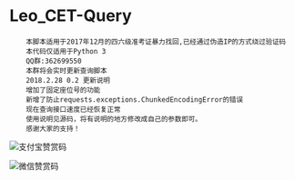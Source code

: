 # Leo_CET-Query
        本脚本适用于2017年12月的四六级准考证暴力找回,已经通过伪造IP的方式绕过验证码  
        本代码仅适用于Python 3
        QQ群:362699550  
        本群将会实时更新查询脚本
        2018.2.28 0.2 更新说明
        增加了固定座位号的功能
        新增了防止requests.exceptions.ChunkedEncodingError的错误
        现在查询接口速度已经恢复正常
        使用说明见源码，将有说明的地方修改成自己的参数即可。
		感谢大家的支持！
![支付宝赞赏码][1]


![微信赞赏码][2]


  [1]: http://www.iot-leo.cn/AliPay.jpg
  [2]: http://www.iot-leo.cn/WeChat.JPG